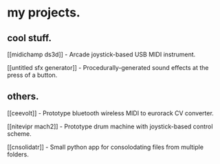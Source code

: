 # my projects.

## cool stuff.

[[midichamp ds3d]] - Arcade joystick-based USB MIDI instrument.

[[untitled sfx generator]] - Procedurally-generated sound effects at the press of a button.

## others.

[[ceevolt]] - Prototype bluetooth wireless MIDI to eurorack CV converter.

[[nitevipr mach2]] - Prototype drum machine with joystick-based control scheme.

[[cnsolidatr]] - Small python app for consolodating files from multiple folders.
